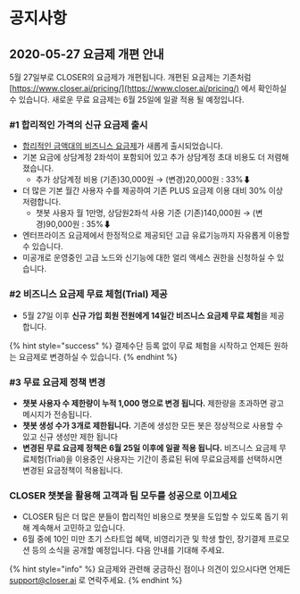 # 공지사항

## 2020-05-27 요금제 개편 안내

5월 27일부로 CLOSER의 요금제가 개편됩니다. 개편된 요금제는 기존처럼 [https://www.closer.ai/pricing/](https://www.closer.ai/pricing/) 에서 확인하실 수 있습니다. 새로운 무료 요금제는 6월 25일에 일괄 적용 될 예정입니다.



### \#1 합리적인 가격의 신규 요금제 출시

* [합리적인 금액대의 비즈니스 요금제](https://app.closer.ai/app/settings/subscriptions?step=1&productId=00000000-0000-0000-0000-000000000011)가 새롭게 출시되었습니다.
* 기본 요금에 상담계정 2좌석이 포함되어 있고 추가 상담계정 초대 비용도 더 저렴해 졌습니다. 
  * 추가 상담계정 비용 \(기존\)30,000원 → \(변경\)20,000원 : 33%⬇
* 더 많은 기본 월간 사용자 수를 제공하여 기존 PLUS 요금제 이용 대비 30% 이상 저렴합니다.
  * 챗봇 사용자 월 1만명, 상담원2좌석 사용 기준 \(기존\)140,000원 → \(변경\)90,000원 : 35%⬇
* 엔터프라이즈 요금제에서 한정적으로 제공되던 고급 유료기능까지 자유롭게 이용할 수 있습니다.
* 미공개로 운영중인 고급 노드와 신기능에 대한 얼리 액세스 권한을 신청하실 수 있습니다.



### \#2 비즈니스 요금제 무료 체험\(Trial\) 제공 <a id="2"></a>

* 5월 27일 이후 **신규 가입 회원 전원에게 14일간 비즈니스 요금제 무료 체험**을 제공합니다.

{% hint style="success" %}
결제수단 등록 없이 무료 체험을 시작하고 언제든 원하는 요금제로 변경하실 수 있습니다.
{% endhint %}



### \#3 무료 요금제 정책 변경

* **챗봇 사용자 수 제한량이 누적 1,000 명으로 변경 됩니다.** 제한량을 초과하면 광고메시지가 전송됩니다. 
* **챗봇 생성 수가 3개로 제한됩니다.** 기존에 생성한 모든 봇은 정상적으로 사용할 수 있고 신규 생성만 제한 됩니다 
* **변경된 무료 요금제 정책은 6월 25일 이후에 일괄 적용 됩니다.** 비즈니스 요금제 무료체험\(Trial\)을 이용중인 사용자는 기간이 종료된 뒤에 무료요금제를 선택하시면 변경된 요금정책이 적용됩니다.



### **CLOSER 챗봇을 활용해 고객과 팀 모두를 성공으로 이끄세요**

* CLOSER 팀은 더 많은 분들이 합리적인 비용으로 챗봇을 도입할 수 있도록 돕기 위해 계속해서 고민하고 있습니다.
* 6월 중에 10인 미만 초기 스타트업 혜택, 비영리기관 및 학생 할인, 장기결제 프로모션 등의 소식을 공개할 예정입니다. 다음 안내를 기대해 주세요.

{% hint style="info" %}
요금제와 관련해 궁금하신 점이나 의견이 있으시다면 언제든 [support@closer.ai](mailto:support@closer.ai) 로 연락주세요.
{% endhint %}







